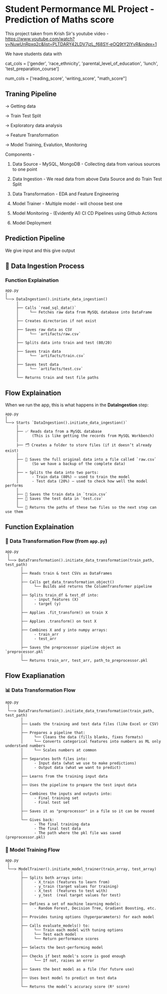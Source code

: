 
# Student Permormance ML Project - Prediction of Maths score

This project taken from Krish Sir's youtube video - https://www.youtube.com/watch?v=NuwUnRpxq2c&list=PLTDARY42LDV7jzL_f68SY-eOQ9tY2lYvR&index=1

We have students data with 

cat_cols = ['gender', 'race_ethnicity', 'parental_level_of_education', 'lunch', 'test_preparation_course']

num_cols = ['reading_score', 'writing_score', "math_score"]

## Traning Pipeline

-> Getting data

-> Train Test Split

-> Exploratory data analysis

-> Feature Transformation

-> Model Training, Evalution, Monitoring

Components - 

1. Data Source - MySQL, MongoDB - Collecting data from various sources to one point

2. Data Ingestion - We read data from above Data Source and do Train Test Split

3. Data Transformation - EDA and Feature Engineering

4. Model Trainer - Multiple model - will choose best one

5. Model Monitoring - (Evidently AI) CI CD Pipelines using Github Actions

6. Model Deployment 


## Prediction Pipeline 

We give input and this give output


## 🧊 Data Ingestion Process 

### Function Explaination

```text
app.py
│
└──> DataIngestion().initiate_data_ingestion()
     │
     ├── Calls `read_sql_data()`
     │     └── Fetches raw data from MySQL database into DataFrame
     │
     ├── Creates directories if not exist
     │
     ├── Saves raw data as CSV
     │     └── `artifacts/raw.csv`
     │
     ├── Splits data into train and test (80/20)
     │
     ├── Saves train data
     │     └── `artifacts/train.csv`
     │
     ├── Saves test data
     │     └── `artifacts/test.csv`
     │
     └── Returns train and test file paths
```

## Flow Explaination

When we run the app, this is what happens in the **DataIngestion** step:

```text
app.py  
│  
└──> Starts `DataIngestion().initiate_data_ingestion()`
     │
     ├── ✅ Reads data from a MySQL database  
     │      (This is like getting the records from MySQL Workbench)
     │
     ├── 🗂️ Creates a folder to store files (if it doesn’t already exist)
     │
     ├── 📄 Saves the full original data into a file called `raw.csv`
     │      (So we have a backup of the complete data)
     │
     ├── ✂️ Splits the data into two parts:
     │      - Train data (80%) – used to train the model  
     │      - Test data (20%) – used to check how well the model performs  
     │
     ├── 💾 Saves the train data in `train.csv`  
     ├── 💾 Saves the test data in `test.csv`  
     │
     └── 🔁 Returns the paths of these two files so the next step can use them

```

## Function Explaination 

### 🔄 Data Transformation Flow (from `app.py`)

```text
app.py
 │
 └──> DataTransformation().initiate_data_transformation(train_path, test_path)
       │
       ├── Reads train & test CSVs as DataFrames
       │
       ├── Calls get_data_transformation_object()
       │     └── Builds and returns the ColumnTransformer pipeline
       │
       ├── Splits train_df & test_df into:
       │     - input_features (X)
       │     - target (y)
       │
       ├── Applies .fit_transform() on train X
       │
       ├── Applies .transform() on test X
       │
       ├── Combines X and y into numpy arrays:
       │     - train_arr
       │     - test_arr
       │
       ├── Saves the preprocessor pipeline object as `preprocessor.pkl`
       │
       └── Returns train_arr, test_arr, path_to_preprocessor.pkl

```

## Flow Exaplianation

### 📊 Data Transformation Flow

```text
app.py
 │
 └──> DataTransformation().initiate_data_transformation(train_path, test_path)
       │
       ├── Loads the training and test data files (like Excel or CSV)
       │
       ├── Prepares a pipeline that:
       │     └── Cleans the data (fills blanks, fixes formats)
       │     └── Converts categorical features into numbers as ML only understand numbers
       │     └── Scales numbers at common 
       │
       ├── Separates both files into:
       │     - Input data (what we use to make predictions)
       │     - Output data (what we want to predict)
       │
       ├── Learns from the training input data
       │
       ├── Uses the pipeline to prepare the test input data
       │
       ├── Combines the inputs and outputs into:
       │     - Final training set
       │     - Final test set
       │
       ├── Saves it as "preprocessor" in a file so it can be reused
       │
       └── Gives back:
             - The final training data
             - The final test data
             - The path where the pkl file was saved (preprocessor.pkl)
```

### 🤖 Model Training Flow 

```text
app.py
 │
 └──> ModelTrainer().initiate_model_trainer(train_array, test_array)
       │
       ├── Splits both arrays into:
       │     - X_train (features to learn from)
       │     - y_train (target values for training)
       │     - X_test  (features to test with)
       │     - y_test  (real target values for test)
       │
       ├── Defines a set of machine learning models:
       │     - Random Forest, Decision Tree, Gradient Boosting, etc.
       │
       ├── Provides tuning options (hyperparameters) for each model
       │
       ├── Calls evaluate_models() to:
       │     └── Train each model with tuning options
       │     └── Test each model
       │     └── Return performance scores
       │
       ├── Selects the best-performing model
       │
       ├── Checks if best model's score is good enough
       │     └── If not, raises an error
       │
       ├── Saves the best model as a file (for future use)
       │
       ├── Uses best model to predict on test data
       │
       └── Returns the model’s accuracy score (R² score)
```

